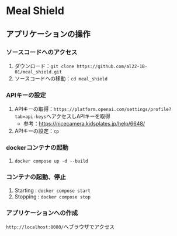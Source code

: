 # Meal Shield

## アプリケーションの操作
### ソースコードへのアクセス
1. ダウンロード：`git clone https://github.com/al22-1B-01/meal_shield.git`
2. ソースコードへの移動：`cd meal_shield`
### APIキーの設定
1. APIキーの取得：`https://platform.openai.com/settings/profile?tab=api-keys`へアクセスしAPIキーを取得
    - 参考：https://nicecamera.kidsplates.jp/help/6648/
2. APIキーの設定：`cp `
### dockerコンテナの起動
1. `docker compose up -d --build`
### コンテナの起動、停止
1. Starting : `docker compose start`
2. Stopping : `docker compose stop`
### アプリケーションへの作成
`http://localhost:8080/`へブラウザでアクセス
